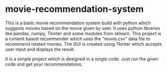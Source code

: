 # movie-recommendation-system

This is a basic movie recommendation system build with python which suggests movies based on the movie given by user. It uses python libraries like pandas, numpy, Tkinter and some modules from sklearn. 
This project is a content based recommender which uses the “movie.csv” data file to recommend related movies. The GUI is created using Tkinter which accepts user input and displays the result.

It is a simple project which is designed in a single code. Just run the given code and get your recommendations.
